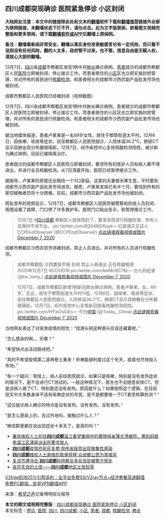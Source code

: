  <h2>四川成都突现确诊 医院紧急停诊 小区封闭</h2> <p class="notice"><b>大陆网友注意：本文中的链接除此处和文末的<a href="https://github.com/bannedbook/fanqiang" >翻墙</a>软件下载和<a href="https://github.com/killgcd/justmysocks/blob/master/README.md">翻墙推荐</a>链接外全部为禁网链接，未翻墙状态下打不开，请勿点击。此为文字版禁闻，欲看图文视频完整版和更多禁闻，请下载<a href="https://github.com/bannedbook/fanqiang">翻墙软件或APP</a>后翻墙上禁闻网。</p><p>备注：翻墙看新闻非常安全，翻墙以真实身份发表敏感言论有一定风险，但只看不说则没有任何风险，翻的人太多，政府管不过来，也不管。信息自由是天赋人权，请放心大胆的翻墙。</b></p>  <div class="entry"> <p id="summary">12月7日，<a href="https://www.bannedbook.org/bnews/tag/%e5%9b%9b%e5%b7%9d/" class="st_tag internal_tag" rel="tag" title="标签 四川 下的日志">四川</a>省<a href="https://www.bannedbook.org/bnews/tag/%e6%88%90%e9%83%bd/" class="st_tag internal_tag" rel="tag" title="标签 成都 下的日志">成都</a>市郫都区发现1例中共<a href="https://www.bannedbook.org/bnews/tag/%e8%82%ba%e7%82%8e/" class="st_tag internal_tag" rel="tag" title="标签 肺炎 下的日志">肺炎</a>确诊病例。<a href="https://www.bannedbook.org/bnews/tag/%E6%82%A3%E8%80%85/" class="st_tag internal_tag" rel="tag" title="标签 患者 下的日志">患者</a>就诊的成都市郫都区人民<a href="https://www.bannedbook.org/bnews/tag/%E5%8C%BB%E9%99%A2/" class="st_tag internal_tag" rel="tag" title="标签 医院 下的日志">医院</a>立即被封闭，停止接诊工作。而患者居住的<a href="https://www.bannedbook.org/bnews/tag/%E5%B0%8F%E5%8C%BA/" class="st_tag internal_tag" rel="tag" title="标签 小区 下的日志">小区</a>区也立即实施封控管理，并对所有的居民进行<a href="https://www.bannedbook.org/bnews/tag/%E6%A0%B8%E9%85%B8%E6%A3%80%E6%B5%8B/" class="st_tag internal_tag" rel="tag" title="标签 核酸检测 下的日志">核酸检测</a>。和患者相关的成都市沙西农副产品批发市场也被封闭。</p> <p id="conimg">成都市郫都区人民医院已经被封闭（视频截图）</p> <p>12月7日，四川省成都市郫都区发现1例中共肺炎确诊病例。患者就诊的成都市郫都区人民医院立即被封闭，停止接诊工作。而患者居住的小区区也立即实施封控管理，并对所有的居民进行核酸检测。和患者相关的成都市沙西农副产品批发市场也被封闭。</p> <p>据当地媒体报道，患者卢某某是一名69岁女性，居住于郫筒街道太平村。12月6日，因咳嗽、咳痰等症状，前往郫都区人民医院就诊，入院体温36.2℃，肺部CT显示双肺出现分布磨玻璃影。12月7日，经市疾控中心复核核酸检测阳性，被诊断为确诊病例，目前已被隔离治疗。</p> <p>患者就诊的成都市郫都区人民医院立即被封闭，要求所有的医护人员和病人都不得进出，并进行全员核酸检测。从7日清晨开始，医院已经暂停接诊工作。</p>  <p>据报导，卢某某的房屋还出租给一个3口家庭。这家的夫妻做水果生意，平时要到成都市沙西农副产品批发市场进货。据悉，卢某某发病已有半个月，要找到所有的密切接触者恐将十分困难。目前，成都市沙西农副产品批发市场也被封闭。</p> <p>网友发布的视频显示，12月7日，成都市郫都区人民医院被警察和防疫人员封闭，周围设置了路障，门口停了许多救护车。医院门口贴出告示，称暂停接诊工作。</p> <blockquote><p>12月7日 #<a href="https://www.bannedbook.org/bnews/tag/%E5%9B%9B%E5%B7%9D%E6%88%90%E9%83%BD/" class="st_tag internal_tag" rel="tag" title="标签 四川成都 下的日志">四川成都</a> 郫都区人民医院封了，要求全院进行核酸检查，所有人员保持不进不出。 pic.twitter.com/8QS4M2Kqyk— 红匪烟灭见证人CCPEndObserver (@CCPEndObserver) <a href="https://twitter.com/CCPEndObserver/status/1335818095550636032?ref_src=twsrc%5Etfw">点此链接观看视频或图片 December 7, 2020</a></p></blockquote> <p>成都市郫都区沙西农贸市场被封闭，禁止人员进出，并对所有的人员进行核酸检测。</p> <blockquote><p>成都市郫都區 沙西農貿市場 封闭 禁止人員進出 正在核酸檢測<br />2020年12月7日 #COVID19 pic.twitter.com/AwMri9C78c— 白七的纪录 (@tw_tomy_) <a href="https://twitter.com/tw_tomy_/status/1335938570939367425?ref_src=twsrc%5Etfw">点此链接观看视频或图片 December 7, 2020</a></p> </blockquote> <blockquote><p>12月7日，成都市郫都区新增1例新冠肺炎确诊病例。患者卢某某，女，69岁，无业，居住于郫筒街道太平村11组。12月6日，因咳嗽、咳痰等症状，前往郫都区人民医院就诊。入院体温36.2℃，肺部CT显示双肺散在分布磨玻璃影。12月7日，经市疾控中心复核新冠病毒核酸检测阳性。 pic.twitter.com/HYxiOsGiEs— 今日<span class='wp_keywordlink_affiliate'><a href="https://www.bannedbook.org/" title="中国" target="_blank">中国</a></span> (@Today__China) <a href="https://twitter.com/Today__China/status/1335882937317781504?ref_src=twsrc%5Etfw">点此链接观看视频或图片 December 7, 2020</a></p></blockquote> <p>当地网友表达了对突发疫情的担忧：“找源头把这种源头应该还藏着呢。”</p> <p>“怎么感染的啊。。天哪？”</p> <p>“希望快点出活动路线吧。”</p> <p>“真的不希望疫情第二波再卷土重来！祈祷能顺利度过这个冬天，疫苗也尽快投入市场。”</p>  <p>“有一个疑问：常规上，病人前往医院就诊，如果只是咳嗽，特别是没有发热症状的情况下，是不会进行CT测试的。一般这种情况下，医生也不会随意安排CT。但是该病人做了CT，特别是还没有发热。原因是什么？如果按照这个逻辑，在目前现实中大多数身体不适有咳嗽症状的市民，是不是都要做一下CT甚至核算检测？”</p> <p>“这位就诊病人确诊的特点是没有发热。没有发热。没有发热。”</p> <p>“是怎么感染上的，去过外地吗，接触过什么人？”</p> <p>“微信群里都在说出现症状十多天了，是真的吗？”</p> <ul class='op-related-articles' title='相关阅读'> <li><a href='https://www.bannedbook.org/bnews/weiquan/20200723/1365310.html' target='_blank'>重庆维权人士前往<b>四川成都</b>温江看望重病中的黄琦母亲蒲文清被抓&#65292;黄妈妈致电温江区涌泉派出所要求放人</a></li> <li><a href='https://www.bannedbook.org/bnews/cnnews/20200621/1348035.html' target='_blank'><b>四川成都</b>疫情恐死灰复燃 网传省医院出现聚集性感染</a></li> <li><a href='https://www.bannedbook.org/bnews/weiquan/20200615/1345228.html' target='_blank'><b>四川成都</b>维权人士谢俊彪取保获释 众成都公民为其接风</a></li> <li><a href='https://www.bannedbook.org/bnews/headline/20200414/1312360.html' target='_blank'>复活节遭冲击  <b>四川成都</b>秋雨教会多名信徒被警方带走</a></li> <li><a href='https://www.bannedbook.org/bnews/lifebaike/20200316/1294528.html' target='_blank'>丧尽天良的土改——<b>四川成都</b>地区土改拾零</a></li> </ul> <p class="texttj"> <a href="https://www.bannedbook.org/forum23/topic22702.html" target="_blank">V2free机场25%引荐返利：全平台免费SS/V2ray节点+经济套餐高速翻墙</a><br/> <a href="https://github.com/bannedbook/fanqiang/wiki/%E7%A6%81%E9%97%BB%E7%BD%91%E5%AE%89%E5%8D%93%E7%BF%BB%E5%A2%99%E6%96%B0%E9%97%BBAPP" target="_blank">免费PC翻墙、安卓VPN翻墙APP</a></p><p> 来源：<span class='wp_keywordlink_affiliate'><a href="https://www.soundofhope.org" title="希望之声" target="_blank">希望之声</a></span>记者傅明综合报导 </p> <a name='sharetosocial'></a>       <div><b>本文的图文或视频完整版</b>：<a href='https://www.bannedbook.org/bnews/cbnews/20201208/1443787.html'>四川成都突现确诊 医院紧急停诊 小区封闭</a></div>  </div><!--END ENTRY--> <div class="postfooter"> <div>本文标签：<a href="https://www.bannedbook.org/bnews/tag/%E5%81%9C%E8%AF%8A/" rel="tag">停诊</a>, <a href="https://www.bannedbook.org/bnews/tag/%E5%8C%BB%E9%99%A2/" rel="tag">医院</a>, <a href="https://www.bannedbook.org/bnews/tag/%e5%9b%9b%e5%b7%9d/" rel="tag">四川</a>, <a href="https://www.bannedbook.org/bnews/tag/%E5%9B%9B%E5%B7%9D%E6%88%90%E9%83%BD/" rel="tag">四川成都</a>, <a href="https://www.bannedbook.org/bnews/tag/%E5%B0%8F%E5%8C%BA/" rel="tag">小区</a>, <a href="https://www.bannedbook.org/bnews/tag/%E6%82%A3%E8%80%85/" rel="tag">患者</a>, <a href="https://www.bannedbook.org/bnews/tag/%e6%88%90%e9%83%bd/" rel="tag">成都</a>, <a href="https://www.bannedbook.org/bnews/tag/%E6%A0%B8%E9%85%B8%E6%A3%80%E6%B5%8B/" rel="tag">核酸检测</a>, <a href="https://www.bannedbook.org/bnews/tag/%e8%82%ba%e7%82%8e/" rel="tag">肺炎</a></div>  </div><!--END POSTFOOTER--> 